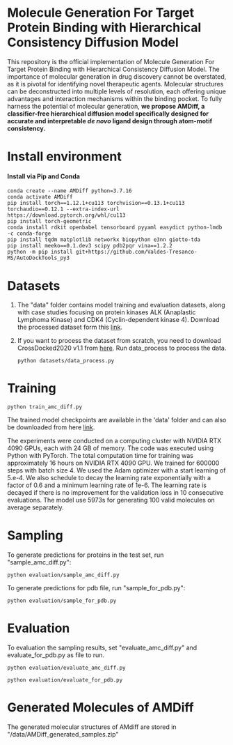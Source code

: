 # Molecule Generation For Target Protein Binding with Hierarchical Consistency Diffusion Model

This repository is the official implementation of Molecule Generation For Target Protein Binding with Hierarchical Consistency Diffusion Model. The importance of molecular generation in drug discovery cannot be overstated, as it is pivotal for identifying novel therapeutic agents. Molecular structures can be deconstructed into multiple levels of resolution, each offering unique advantages and interaction mechanisms within the binding pocket. To fully harness the potential of molecular generation, **we propose AMDiff, a classifier-free hierarchical diffusion model specifically designed for accurate and interpretable *de novo* ligand design through atom-motif consistency.**


# Install environment

####  Install via Pip and Conda

```
conda create --name AMDiff python=3.7.16
conda activate AMDiff
pip install torch==1.12.1+cu113 torchvision==0.13.1+cu113 torchaudio==0.12.1 --extra-index-url https://download.pytorch.org/whl/cu113
pip install torch-geometric
conda install rdkit openbabel tensorboard pyyaml easydict python-lmdb -c conda-forge
pip install tqdm matplotlib networkx biopython e3nn giotto-tda
pip install meeko==0.1.dev3 scipy pdb2pqr vina==1.2.2 
python -m pip install git+https://github.com/Valdes-Tresanco-MS/AutoDockTools_py3
```


# Datasets

1. The "data" folder contains model training and evaluation datasets, along with case studies focusing on protein kinases ALK (Anaplastic Lymphoma Kinase) and CDK4 (Cyclin-dependent kinase 4). Download the processed dataset form this [link](https://drive.google.com/file/d/1UCK4bGJdmzqp3EKI_pPsM0jYu4oHgV9s/view?usp=drive_link).

2. If you want to process the dataset from scratch, you need to download CrossDocked2020 v1.1 from [here](https://bits.csb.pitt.edu/files/crossdock2020/). Run data_process to process the data.

   ```
   python datasets/data_process.py
   ```

# Training

```
python train_amc_diff.py
```

The trained model checkpoints are available in the 'data' folder and can also be downloaded from here [link](https://drive.google.com/drive/folders/12Xqnm-7YDqfglkCYzdjRHdAcGlt3YYh_?usp=sharing).

The experiments were conducted on a computing cluster with NVIDIA RTX 4090 GPUs, each with 24 GB of memory. The code was executed using Python with PyTorch. The total computation time for training was approximately 16 hours on NVIDIA RTX 4090 GPU. We trained for 600000 steps with batch size 4. We used the Adam optimizer with a start learning of 5.e-4. We also schedule to decay the learning rate exponentially with a factor of 0.6 and a minimum learning rate of 1e-6. The learning rate is decayed if there is no improvement for the validation loss in 10 consecutive evaluations. The model use 5973s for generating 100 valid molecules on average separately.


# Sampling

To generate predictions for proteins in the test set, run "sample_amc_diff.py":

```
python evaluation/sample_amc_diff.py
```

To generate predictions for pdb file, run "sample_for_pdb.py":

```
python evaluation/sample_for_pdb.py
```

# Evaluation

To evaluation the sampling results, set "evaluate_amc_diff.py" and evaluate_for_pdb.py as file to run.

```
python evaluation/evaluate_amc_diff.py

python evaluation/evaluate_for_pdb.py
```
# Generated Molecules of AMDiff

The generated molecular structures of AMdiff are stored in "/data/AMDiff_generated_samples.zip"


